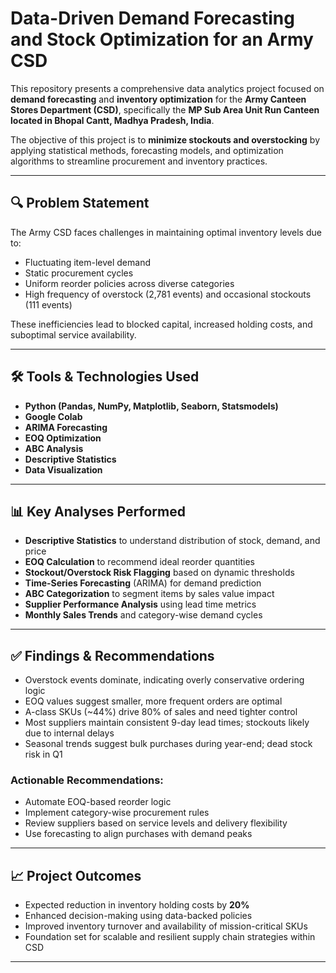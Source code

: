 # Data-Driven Demand Forecasting and Stock Optimization for an Army CSD

This repository presents a comprehensive data analytics project focused on **demand forecasting** and **inventory optimization** for the **Army Canteen Stores Department (CSD)**, specifically the **MP Sub Area Unit Run Canteen located in Bhopal Cantt, Madhya Pradesh, India**.

The objective of this project is to **minimize stockouts and overstocking** by applying statistical methods, forecasting models, and optimization algorithms to streamline procurement and inventory practices.


---

## 🔍 Problem Statement

The Army CSD faces challenges in maintaining optimal inventory levels due to:
- Fluctuating item-level demand
- Static procurement cycles
- Uniform reorder policies across diverse categories
- High frequency of overstock (2,781 events) and occasional stockouts (111 events)

These inefficiencies lead to blocked capital, increased holding costs, and suboptimal service availability.

---

## 🛠️ Tools & Technologies Used

- **Python (Pandas, NumPy, Matplotlib, Seaborn, Statsmodels)**
- **Google Colab**
- **ARIMA Forecasting**
- **EOQ Optimization**
- **ABC Analysis**
- **Descriptive Statistics**
- **Data Visualization**

---

## 📊 Key Analyses Performed

- **Descriptive Statistics** to understand distribution of stock, demand, and price
- **EOQ Calculation** to recommend ideal reorder quantities
- **Stockout/Overstock Risk Flagging** based on dynamic thresholds
- **Time-Series Forecasting** (ARIMA) for demand prediction
- **ABC Categorization** to segment items by sales value impact
- **Supplier Performance Analysis** using lead time metrics
- **Monthly Sales Trends** and category-wise demand cycles

---

## ✅ Findings & Recommendations

- Overstock events dominate, indicating overly conservative ordering logic
- EOQ values suggest smaller, more frequent orders are optimal
- A-class SKUs (~44%) drive 80% of sales and need tighter control
- Most suppliers maintain consistent 9-day lead times; stockouts likely due to internal delays
- Seasonal trends suggest bulk purchases during year-end; dead stock risk in Q1

### Actionable Recommendations:
- Automate EOQ-based reorder logic
- Implement category-wise procurement rules
- Review suppliers based on service levels and delivery flexibility
- Use forecasting to align purchases with demand peaks

---

## 📈 Project Outcomes

- Expected reduction in inventory holding costs by **20%**
- Enhanced decision-making using data-backed policies
- Improved inventory turnover and availability of mission-critical SKUs
- Foundation set for scalable and resilient supply chain strategies within CSD

---





